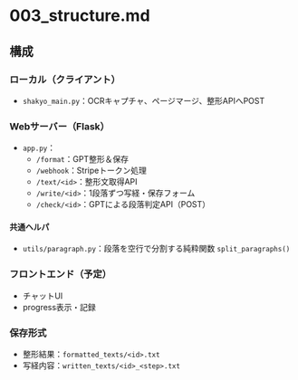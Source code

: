 # 003_structure.md

## 構成

### ローカル（クライアント）
- `shakyo_main.py`：OCRキャプチャ、ページマージ、整形APIへPOST

### Webサーバー（Flask）
- `app.py`：
  - `/format`：GPT整形＆保存
  - `/webhook`：Stripeトークン処理
  - `/text/<id>`：整形文取得API 
  - `/write/<id>`：1段落ずつ写経・保存フォーム 
  - `/check/<id>`：GPTによる段落判定API（POST）

#### 共通ヘルパ
- `utils/paragraph.py`：段落を空行で分割する純粋関数 `split_paragraphs()`

### フロントエンド（予定）
- チャットUI
- progress表示・記録

### 保存形式
- 整形結果：`formatted_texts/<id>.txt`
- 写経内容：`written_texts/<id>_<step>.txt`

